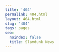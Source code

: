 ```yaml
---
title: '404'
permalink: 404.html
layout: 404.html
slug: '404'
tags: pages
seo:
  noindex: false
  title: Slamdunk News
---
```



